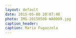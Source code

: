 ```yaml
---
layout: default
date: 2015-05-08 20:07:48
photo: IMG-20150508-WA0009.jpg
caption_header:  
caption: Maria Fugazzola
---
```

